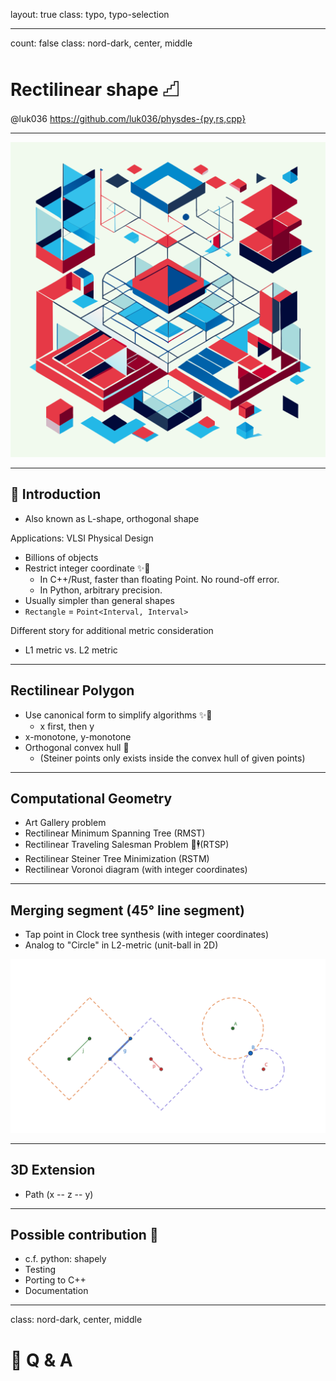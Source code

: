 layout: true
class: typo, typo-selection

---

count: false
class: nord-dark, center, middle

# Rectilinear shape 𓊍

@luk036
<https://github.com/luk036/physdes-{py,rs,cpp}>

---

<p align="center">
  <img src="./figs/rectilinear-shapes-for-vlsi-physical-desgin.svg"/>
</p>

---

## 📖 Introduction

- Also known as L-shape, orthogonal shape

Applications: VLSI Physical Design

- Billions of objects
- Restrict integer coordinate ✨🚀
  - In C++/Rust, faster than floating Point. No round-off error.
  - In Python, arbitrary precision.
- Usually simpler than general shapes
- `Rectangle` = `Point<Interval, Interval>`

Different story for additional metric consideration

- L1 metric vs. L2 metric

---

## Rectilinear Polygon

- Use canonical form to simplify algorithms ✨🚀
  - x first, then y
- x-monotone, y-monotone
- Orthogonal convex hull 🔲
  - (Steiner points only exists inside the convex hull of given points)

---

## Computational Geometry

- Art Gallery problem
- Rectilinear Minimum Spanning Tree (RMST)
- Rectilinear Traveling Salesman Problem 🧳🕴(RTSP)
- Rectilinear Steiner Tree Minimization (RSTM)
- Rectilinear Voronoi diagram (with integer coordinates)

---

## Merging segment (45° line segment)

- Tap point in Clock tree synthesis (with integer coordinates)
- Analog to "Circle" in L2-metric (unit-ball in 2D)

![image](figs/TRR-analog-to-circle.svg)

---

## 3D Extension

- Path (x -- z -- y)

---

## Possible contribution 🤏

- c.f. python: shapely
- Testing
- Porting to C++
- Documentation

---

class: nord-dark, center, middle

# 🙋 Q & A
